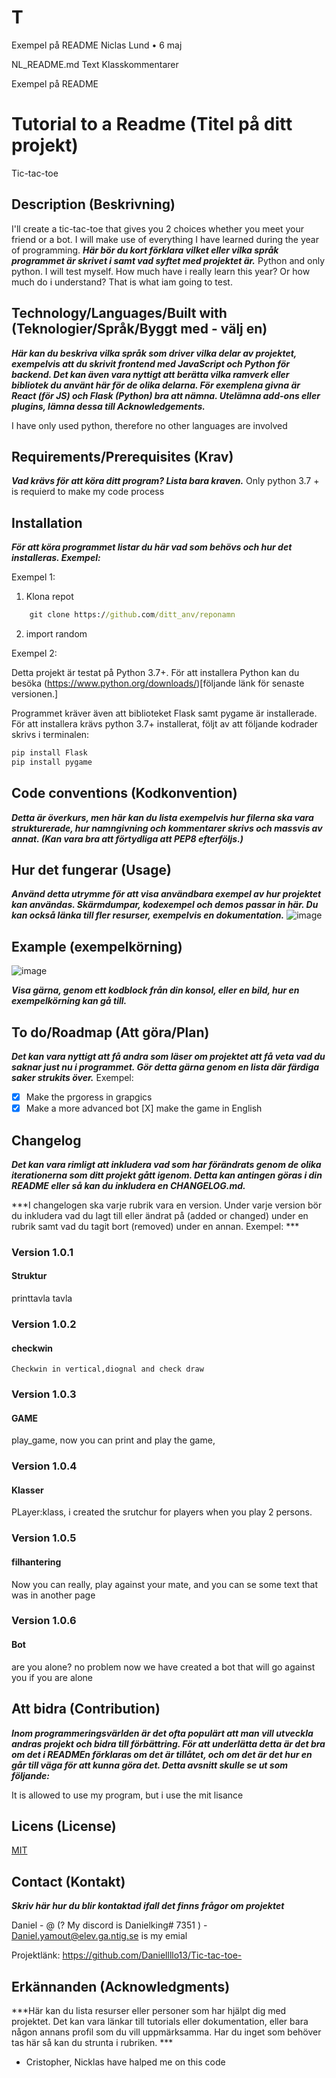 # T
Exempel på README
Niclas Lund
•
6 maj

NL_README.md
Text
Klasskommentarer

Exempel på README
# Tutorial to a Readme (Titel på ditt projekt)
Tic-tac-toe 
## Description (Beskrivning)
I'll create a tic-tac-toe that gives you 2 choices whether you meet your friend or a bot. I will make use of everything I have learned during the year of programming.
***Här bör du kort förklara vilket eller vilka språk programmet är skrivet i samt vad syftet med projektet är.***
Python and only python. I will test myself. How much have i really learn this year? Or how much do i understand? That is what iam going to test.



## Technology/Languages/Built with (Teknologier/Språk/Byggt med - välj en)

***Här kan du beskriva vilka språk som driver vilka delar av projektet, exempelvis att du skrivit frontend med JavaScript och Python för backend. Det kan även vara nyttigt att berätta vilka ramverk eller bibliotek du använt här för de olika delarna. För exemplena givna är React (för JS) och Flask (Python) bra att nämna. Utelämna add-ons eller plugins, lämna dessa till Acknowledgements.***

I have only used python, therefore no other languages ​​are involved


## Requirements/Prerequisites (Krav)

***Vad krävs för att köra ditt program? Lista bara kraven.***
Only python 3.7 + is requierd to make my code process


## Installation

***För att köra programmet listar du här vad som behövs och hur det installeras. Exempel:***

Exempel 1: 

1. Klona repot
```cmd
    git clone https://github.com/ditt_anv/reponamn
```
2. import random 

Exempel 2:

Detta projekt är testat på Python 3.7+. För att installera Python kan du besöka (https://www.python.org/downloads/)[följande länk för senaste versionen.]

Programmet kräver även att biblioteket Flask samt pygame är installerade. För att installera krävs python 3.7+ installerat, följt av att följande kodrader skrivs i terminalen: 

```cmd
pip install Flask
pip install pygame
```

## Code conventions (Kodkonvention)

***Detta är överkurs, men här kan du lista exempelvis hur filerna ska vara strukturerade, hur namngivning och kommentarer skrivs och massvis av annat. (Kan vara bra att förtydliga att PEP8 efterföljs.)***



## Hur det fungerar (Usage)

***Använd detta utrymme för att visa användbara exempel av hur projektet kan användas. Skärmdumpar, kodexempel och demos passar in här. Du kan också länka till fler resurser, exempelvis en dokumentation.***
![image](https://user-images.githubusercontent.com/95740886/169520528-214bbca0-fdd7-49c1-96b4-565d6c917329.png)

## Example (exempelkörning)
![image](https://user-images.githubusercontent.com/95740886/169520762-6315eb41-6878-40b6-b019-11acf11ae316.png)

***Visa gärna, genom ett kodblock från din konsol, eller en bild, hur en exempelkörning kan gå till.***

## To do/Roadmap (Att göra/Plan)

***Det kan vara nyttigt att få andra som läser om projektet att få veta vad du saknar just nu i programmet. Gör detta gärna genom en lista där färdiga saker strukits över.***
Exempel: 

- [x] Make the prgoress in grapgics 
- [x] Make a more advanced bot
  [X] make the game in English

## Changelog

***Det kan vara rimligt att inkludera vad som har förändrats genom de olika iterationerna som ditt projekt gått igenom. Detta kan antingen göras i din README eller så kan du inkludera en CHANGELOG.md.***

***I changelogen ska varje rubrik vara en version. Under varje version bör du inkludera vad du lagt till eller ändrat på (added or changed) under en rubrik samt vad du tagit bort (removed) under en annan. Exempel: ***

### Version 1.0.1 

#### Struktur
printtavla
tavla


### Version 1.0.2 

#### checkwin
    Checkwin in vertical,diognal and check draw
   
    
### Version 1.0.3

#### GAME
play_game, now you can print and play the game,


### Version 1.0.4 

#### Klasser
PLayer:klass, i created the srutchur for players when you play 2 persons.


### Version 1.0.5

#### filhantering

Now you can really, play against your mate, and you can se some text that was in another page


### Version 1.0.6

#### Bot
are you alone? no problem now we have created a bot that will go against you if you are alone





## Att bidra (Contribution)

***Inom programmeringsvärlden är det ofta populärt att man vill utveckla andras projekt och bidra till förbättring. För att underlätta detta är det bra om det i READMEn förklaras om det är tillåtet, och om det är det hur en går till väga för att kunna göra det. Detta avsnitt skulle se ut som följande:*** 

It is allowed to use my program, but i use the mit lisance

## Licens (License)

[MIT](https://choosealicense.com/licenses/mit/)

## Contact (Kontakt)

***Skriv här hur du blir kontaktad ifall det finns frågor om projektet***

Daniel - @ (? My discord is Danielking# 7351 ) - Daniel.yamout@elev.ga.ntig.se is my emial          

Projektlänk: https://github.com/Daniellllo13/Tic-tac-toe-

## Erkännanden (Acknowledgments)

***Här kan du lista resurser eller personer som har hjälpt dig med projektet. Det kan vara länkar till tutorials eller dokumentation, eller bara någon annans profil som du vill uppmärksamma. Har du inget som behöver tas här så kan du strunta i rubriken. ***

- Cristopher, Nicklas have halped me on this code
